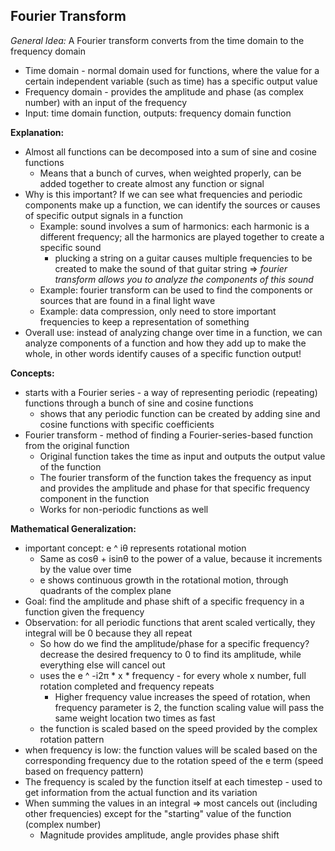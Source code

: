 ## Fourier Transform

_General Idea:_ A Fourier transform converts from the time domain to the frequency domain
 * Time domain - normal domain used for functions, where the value for a certain independent variable (such as time) has a specific output value
 * Frequency domain - provides the amplitude and phase (as complex number) with an input of the frequency
 * Input: time domain function, outputs: frequency domain function

**Explanation:**
 * Almost all functions can be decomposed into a sum of sine and cosine functions
   * Means that a bunch of curves, when weighted properly, can be added together to create almost any function or signal
 * Why is this important? If we can see what frequencies and periodic components make up a function, we can identify the sources or causes of specific output signals in a function
   * Example: sound involves a sum of harmonics: each harmonic is a different frequency; all the harmonics are played together to create a specific sound
     * plucking a string on a guitar causes multiple frequencies to be created to make the sound of that guitar string => _fourier transform allows you to analyze the components of this sound_
   * Example: fourier transform can be used to find the components or sources that are found in a final light wave
   * Example: data compression, only need to store important frequencies to keep a representation of something
 * Overall use: instead of analyzing change over time in a function, we can analyze components of a function and how they add up to make the whole, in other words identify causes of a specific function output!

**Concepts:**
 * starts with a Fourier series - a way of representing periodic (repeating) functions through a bunch of sine and cosine functions
   * shows that any periodic function can be created by adding sine and cosine functions with specific coefficients
 * Fourier transform - method of finding a Fourier-series-based function from the original function
   * Original function takes the time as input and outputs the output value of the function
   * The fourier transform of the function takes the frequency as input and provides the amplitude and phase for that specific frequency component in the function
   * Works for non-periodic functions as well

**Mathematical Generalization:**
 * important concept: e ^ iθ represents rotational motion
   * Same as cosθ + isinθ to the power of a value, because it increments by the value over time
   * e shows continuous growth in the rotational motion, through quadrants of the complex plane
 * Goal: find the amplitude and phase shift of a specific frequency in a function given the frequency
 * Observation: for all periodic functions that arent scaled vertically, they integral will be 0 because they all repeat
   * So how do we find the amplitude/phase for a specific frequency? decrease the desired frequency to 0 to find its amplitude, while everything else will cancel out
   * uses the e ^ -i2π * x * frequency - for every whole x number, full rotation completed and frequency repeats
     * Higher frequency value increases the speed of rotation, when frequency parameter is 2, the function scaling value will pass the same weight location two times as fast
   * the function is scaled based on the speed provided by the complex rotation pattern
 * when frequency is low: the function values will be scaled based on the corresponding frequency due to the rotation speed of the e term (speed based on frequency pattern)
 * The frequency is scaled by the function itself at each timestep - used to get information from the actual function and its variation
 * When summing the values in an integral => most cancels out (including other frequencies) except for the "starting" value of the function (complex number)
   * Magnitude provides amplitude, angle provides phase shift
